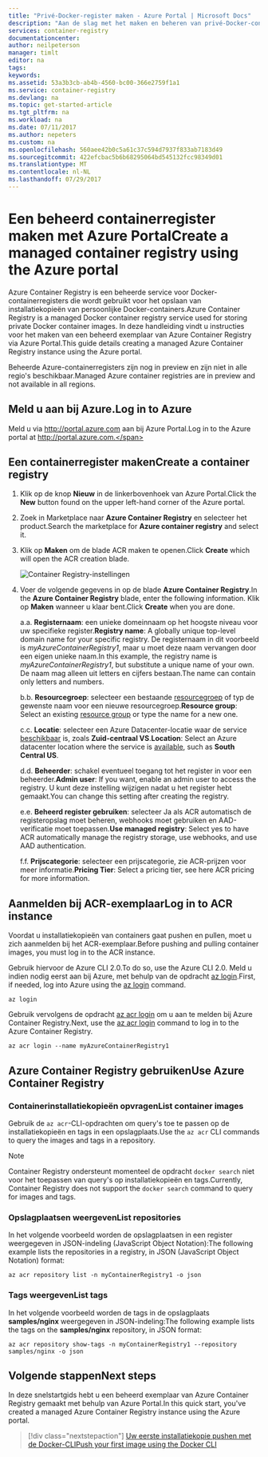 ```yaml
---
title: "Privé-Docker-register maken - Azure Portal | Microsoft Docs"
description: "Aan de slag met het maken en beheren van privé-Docker-containerregisters met Azure Portal"
services: container-registry
documentationcenter: 
author: neilpeterson
manager: timlt
editor: na
tags: 
keywords: 
ms.assetid: 53a3b3cb-ab4b-4560-bc00-366e2759f1a1
ms.service: container-registry
ms.devlang: na
ms.topic: get-started-article
ms.tgt_pltfrm: na
ms.workload: na
ms.date: 07/11/2017
ms.author: nepeters
ms.custom: na
ms.openlocfilehash: 560aee42b0c5a61c37c594d7937f833ab7183d49
ms.sourcegitcommit: 422efcbac5b6b68295064bd545132fcc98349d01
ms.translationtype: MT
ms.contentlocale: nl-NL
ms.lasthandoff: 07/29/2017
---
```

# <a name="create-a-managed-container-registry-using-the-azure-portal"></a><span data-ttu-id="b6634-103">Een beheerd containerregister maken met Azure Portal</span><span class="sxs-lookup"><span data-stu-id="b6634-103">Create a managed container registry using the Azure portal</span></span>

<span data-ttu-id="b6634-104">Azure Container Registry is een beheerde service voor Docker-containerregisters die wordt gebruikt voor het opslaan van installatiekopieën van persoonlijke Docker-containers.</span><span class="sxs-lookup"><span data-stu-id="b6634-104">Azure Container Registry is a managed Docker container registry service used for storing private Docker container images.</span></span> <span data-ttu-id="b6634-105">In deze handleiding vindt u instructies voor het maken van een beheerd exemplaar van Azure Container Registry via Azure Portal.</span><span class="sxs-lookup"><span data-stu-id="b6634-105">This guide details creating a managed Azure Container Registry instance using the Azure portal.</span></span>

<span data-ttu-id="b6634-106">Beheerde Azure-containerregisters zijn nog in preview en zijn niet in alle regio's beschikbaar.</span><span class="sxs-lookup"><span data-stu-id="b6634-106">Managed Azure container registries are in preview and not available in all regions.</span></span>

## <a name="log-in-to-azure"></a><span data-ttu-id="b6634-107">Meld u aan bij Azure.</span><span class="sxs-lookup"><span data-stu-id="b6634-107">Log in to Azure</span></span>

<span data-ttu-id="b6634-108">Meld u via http://portal.azure.com aan bij Azure Portal.</span><span class="sxs-lookup"><span data-stu-id="b6634-108">Log in to the Azure portal at http://portal.azure.com.</span></span>

## <a name="create-a-container-registry"></a><span data-ttu-id="b6634-109">Een containerregister maken</span><span class="sxs-lookup"><span data-stu-id="b6634-109">Create a container registry</span></span>

1. <span data-ttu-id="b6634-110">Klik op de knop **Nieuw** in de linkerbovenhoek van Azure Portal.</span><span class="sxs-lookup"><span data-stu-id="b6634-110">Click the **New** button found on the upper left-hand corner of the Azure portal.</span></span>

2. <span data-ttu-id="b6634-111">Zoek in Marketplace naar **Azure Container Registry** en selecteer het product.</span><span class="sxs-lookup"><span data-stu-id="b6634-111">Search the marketplace for **Azure container registry** and select it.</span></span>

3. <span data-ttu-id="b6634-112">Klik op **Maken** om de blade ACR maken te openen.</span><span class="sxs-lookup"><span data-stu-id="b6634-112">Click **Create** which will open the ACR creation blade.</span></span>

    ![Container Registry-instellingen](./media/container-registry-get-started-portal/managed-container-registry-settings.png)

4. <span data-ttu-id="b6634-114">Voer de volgende gegevens in op de blade **Azure Container Registry**.</span><span class="sxs-lookup"><span data-stu-id="b6634-114">In the **Azure Container Registry** blade, enter the following information.</span></span> <span data-ttu-id="b6634-115">Klik op **Maken** wanneer u klaar bent.</span><span class="sxs-lookup"><span data-stu-id="b6634-115">Click **Create** when you are done.</span></span>

    <span data-ttu-id="b6634-116">a.</span><span class="sxs-lookup"><span data-stu-id="b6634-116">a.</span></span> <span data-ttu-id="b6634-117">**Registernaam**: een unieke domeinnaam op het hoogste niveau voor uw specifieke register.</span><span class="sxs-lookup"><span data-stu-id="b6634-117">**Registry name**: A globally unique top-level domain name for your specific registry.</span></span> <span data-ttu-id="b6634-118">De registernaam in dit voorbeeld is *myAzureContainerRegistry1*, maar u moet deze naam vervangen door een eigen unieke naam.</span><span class="sxs-lookup"><span data-stu-id="b6634-118">In this example, the registry name is *myAzureContainerRegistry1*, but substitute a unique name of your own.</span></span> <span data-ttu-id="b6634-119">De naam mag alleen uit letters en cijfers bestaan.</span><span class="sxs-lookup"><span data-stu-id="b6634-119">The name can contain only letters and numbers.</span></span>

    <span data-ttu-id="b6634-120">b.</span><span class="sxs-lookup"><span data-stu-id="b6634-120">b.</span></span> <span data-ttu-id="b6634-121">**Resourcegroep**: selecteer een bestaande [resourcegroep](../azure-resource-manager/resource-group-overview.md#resource-groups) of typ de gewenste naam voor een nieuwe resourcegroep.</span><span class="sxs-lookup"><span data-stu-id="b6634-121">**Resource group**: Select an existing [resource group](../azure-resource-manager/resource-group-overview.md#resource-groups) or type the name for a new one.</span></span>

    <span data-ttu-id="b6634-122">c.</span><span class="sxs-lookup"><span data-stu-id="b6634-122">c.</span></span> <span data-ttu-id="b6634-123">**Locatie**: selecteer een Azure Datacenter-locatie waar de service [beschikbaar](https://azure.microsoft.com/regions/services/) is, zoals **Zuid-centraal VS**.</span><span class="sxs-lookup"><span data-stu-id="b6634-123">**Location**: Select an Azure datacenter location where the service is [available](https://azure.microsoft.com/regions/services/), such as **South Central US**.</span></span>

    <span data-ttu-id="b6634-124">d.</span><span class="sxs-lookup"><span data-stu-id="b6634-124">d.</span></span> <span data-ttu-id="b6634-125">**Beheerder**: schakel eventueel toegang tot het register in voor een beheerder.</span><span class="sxs-lookup"><span data-stu-id="b6634-125">**Admin user**: If you want, enable an admin user to access the registry.</span></span> <span data-ttu-id="b6634-126">U kunt deze instelling wijzigen nadat u het register hebt gemaakt.</span><span class="sxs-lookup"><span data-stu-id="b6634-126">You can change this setting after creating the registry.</span></span>

    <span data-ttu-id="b6634-127">e.</span><span class="sxs-lookup"><span data-stu-id="b6634-127">e.</span></span> <span data-ttu-id="b6634-128">**Beheerd register gebruiken**: selecteer Ja als ACR automatisch de registeropslag moet beheren, webhooks moet gebruiken en AAD-verificatie moet toepassen.</span><span class="sxs-lookup"><span data-stu-id="b6634-128">**Use managed registry**: Select yes to have ACR automatically manage the registry storage, use webhooks, and use AAD authentication.</span></span>

    <span data-ttu-id="b6634-129">f.</span><span class="sxs-lookup"><span data-stu-id="b6634-129">f.</span></span> <span data-ttu-id="b6634-130">**Prijscategorie**: selecteer een prijscategorie, zie ACR-prijzen voor meer informatie.</span><span class="sxs-lookup"><span data-stu-id="b6634-130">**Pricing Tier**: Select a pricing tier, see here ACR pricing for more information.</span></span>

## <a name="log-in-to-acr-instance"></a><span data-ttu-id="b6634-131">Aanmelden bij ACR-exemplaar</span><span class="sxs-lookup"><span data-stu-id="b6634-131">Log in to ACR instance</span></span>

<span data-ttu-id="b6634-132">Voordat u installatiekopieën van containers gaat pushen en pullen, moet u zich aanmelden bij het ACR-exemplaar.</span><span class="sxs-lookup"><span data-stu-id="b6634-132">Before pushing and pulling container images, you must log in to the ACR instance.</span></span> 

<span data-ttu-id="b6634-133">Gebruik hiervoor de Azure CLI 2.0.</span><span class="sxs-lookup"><span data-stu-id="b6634-133">To do so, use the Azure CLI 2.0.</span></span> <span data-ttu-id="b6634-134">Meld u indien nodig eerst aan bij Azure, met behulp van de opdracht [az login](/cli/azure/#login).</span><span class="sxs-lookup"><span data-stu-id="b6634-134">First, if needed, log into Azure using the [az login](/cli/azure/#login) command.</span></span> 

```azurecli
az login
```

<span data-ttu-id="b6634-135">Gebruik vervolgens de opdracht [az acr login](/cli/azure/acr#login) om u aan te melden bij Azure Container Registry.</span><span class="sxs-lookup"><span data-stu-id="b6634-135">Next, use the [az acr login](/cli/azure/acr#login) command to log in to the Azure Container Registry.</span></span>

```azurecli-interactive
az acr login --name myAzureContainerRegistry1
```

## <a name="use-azure-container-registry"></a><span data-ttu-id="b6634-136">Azure Container Registry gebruiken</span><span class="sxs-lookup"><span data-stu-id="b6634-136">Use Azure Container Registry</span></span>

### <a name="list-container-images"></a><span data-ttu-id="b6634-137">Containerinstallatiekopieën opvragen</span><span class="sxs-lookup"><span data-stu-id="b6634-137">List container images</span></span>

<span data-ttu-id="b6634-138">Gebruik de `az acr`-CLI-opdrachten om query's toe te passen op de installatiekopieën en tags in een opslagplaats.</span><span class="sxs-lookup"><span data-stu-id="b6634-138">Use the `az acr` CLI commands to query the images and tags in a repository.</span></span>

> [!NOTE]
> <span data-ttu-id="b6634-139">Container Registry ondersteunt momenteel de opdracht `docker search` niet voor het toepassen van query's op installatiekopieën en tags.</span><span class="sxs-lookup"><span data-stu-id="b6634-139">Currently, Container Registry does not support the `docker search` command to query for images and tags.</span></span>

### <a name="list-repositories"></a><span data-ttu-id="b6634-140">Opslagplaatsen weergeven</span><span class="sxs-lookup"><span data-stu-id="b6634-140">List repositories</span></span>

<span data-ttu-id="b6634-141">In het volgende voorbeeld worden de opslagplaatsen in een register weergegeven in JSON-indeling (JavaScript Object Notation):</span><span class="sxs-lookup"><span data-stu-id="b6634-141">The following example lists the repositories in a registry, in JSON (JavaScript Object Notation) format:</span></span>

```azurecli
az acr repository list -n myContainerRegistry1 -o json
```

### <a name="list-tags"></a><span data-ttu-id="b6634-142">Tags weergeven</span><span class="sxs-lookup"><span data-stu-id="b6634-142">List tags</span></span>

<span data-ttu-id="b6634-143">In het volgende voorbeeld worden de tags in de opslagplaats **samples/nginx** weergegeven in JSON-indeling:</span><span class="sxs-lookup"><span data-stu-id="b6634-143">The following example lists the tags on the **samples/nginx** repository, in JSON format:</span></span>

```azurecli
az acr repository show-tags -n myContainerRegistry1 --repository samples/nginx -o json
```

## <a name="next-steps"></a><span data-ttu-id="b6634-144">Volgende stappen</span><span class="sxs-lookup"><span data-stu-id="b6634-144">Next steps</span></span>

<span data-ttu-id="b6634-145">In deze snelstartgids hebt u een beheerd exemplaar van Azure Container Registry gemaakt met behulp van Azure Portal.</span><span class="sxs-lookup"><span data-stu-id="b6634-145">In this quick start, you've created a managed Azure Container Registry instance using the Azure portal.</span></span>

> [!div class="nextstepaction"]
> [<span data-ttu-id="b6634-146">Uw eerste installatiekopie pushen met de Docker-CLI</span><span class="sxs-lookup"><span data-stu-id="b6634-146">Push your first image using the Docker CLI</span></span>](container-registry-get-started-docker-cli.md)